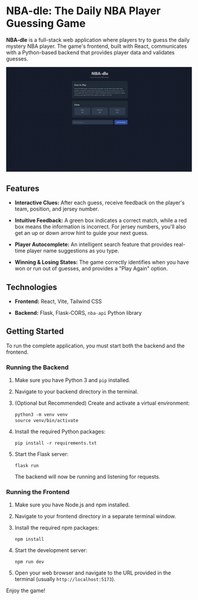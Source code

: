 NBA-dle: The Daily NBA Player Guessing Game
===========================================

**NBA-dle** is a full-stack web application where players try to guess the daily mystery NBA player. The game's frontend, built with React, communicates with a Python-based backend that provides player data and validates guesses.

![til](./demo.gif)

Features
--------

-   **Interactive Clues:** After each guess, receive feedback on the player's team, position, and jersey number.

-   **Intuitive Feedback:** A green box indicates a correct match, while a red box means the information is incorrect. For jersey numbers, you'll also get an up or down arrow hint to guide your next guess.

-   **Player Autocomplete:** An intelligent search feature that provides real-time player name suggestions as you type.

-   **Winning & Losing States:** The game correctly identifies when you have won or run out of guesses, and provides a "Play Again" option.

Technologies
------------

-   **Frontend:** React, Vite, Tailwind CSS

-   **Backend:** Flask, Flask-CORS, `nba-api` Python library

Getting Started
---------------

To run the complete application, you must start both the backend and the frontend.

### Running the Backend

1.  Make sure you have Python 3 and `pip` installed.

2.  Navigate to your backend directory in the terminal.

3.  (Optional but Recommended) Create and activate a virtual environment:

    ```
    python3 -m venv venv
    source venv/bin/activate

    ```

4.  Install the required Python packages:

    ```
    pip install -r requirements.txt

    ```

5.  Start the Flask server:

    ```
    flask run

    ```

    The backend will now be running and listening for requests.

### Running the Frontend

1.  Make sure you have Node.js and npm installed.

2.  Navigate to your frontend directory in a separate terminal window.

3.  Install the required npm packages:

    ```
    npm install

    ```

4.  Start the development server:

    ```
    npm run dev

    ```

5.  Open your web browser and navigate to the URL provided in the terminal (usually `http://localhost:5173`).

Enjoy the game!